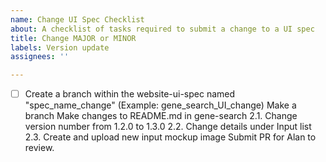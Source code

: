 ```yaml
---
name: Change UI Spec Checklist
about: A checklist of tasks required to submit a change to a UI spec
title: Change MAJOR or MINOR
labels: Version update
assignees: ''

---
```


- [ ] Create a branch within the website-ui-spec named "spec_name_change" (Example: gene_search_UI_change)
Make a branch 
Make changes to README.md in gene-search
2.1. Change version number from 1.2.0 to 1.3.0
2.2. Change details under Input list
2.3. Create and upload new input mockup image
Submit PR for Alan to review.

